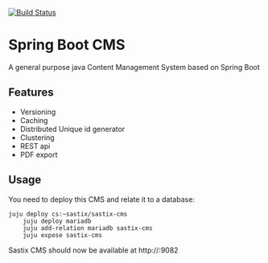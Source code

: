 [![Build Status](https://travis-ci.org/sastix/cms.svg?branch=master)](https://travis-ci.org/sastix/cms)
# Spring Boot CMS
A general purpose java Content Management System based on Spring Boot

## Features

- Versioning
- Caching
- Distributed Unique id generator
- Clustering
- REST api
- PDF export

## Usage

You need to deploy this CMS and relate it to a database:

	juju deploy cs:~sastix/sastix-cms
        juju deploy mariadb
        juju add-relation mariadb sastix-cms
        juju expose sastix-cms

Sastix CMS should now be available at http://<sastix-cms>:9082


